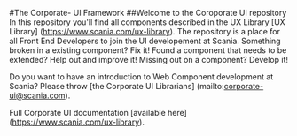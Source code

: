 #The Corporate- UI Framework
##Welcome to the Coroporate UI repository 
In this repository you'll find all components described in the UX Library [UX Library] (https://www.scania.com/ux-library).
The repository is a place for all Front End Developers to join the UI developement at Scania. Something broken in a existing component? Fix it! 
Found a component that needs to be extended? Help out and improve it!
Missing out on a component? Develop it!

Do you want to have an introduction to Web Component development at Scania? Please throw [the Corporate UI 
Librarians] (mailto:corporate-ui@scania.com).

Full Corporate UI documentation [available here] (https://www.scania.com/ux-library).
 



